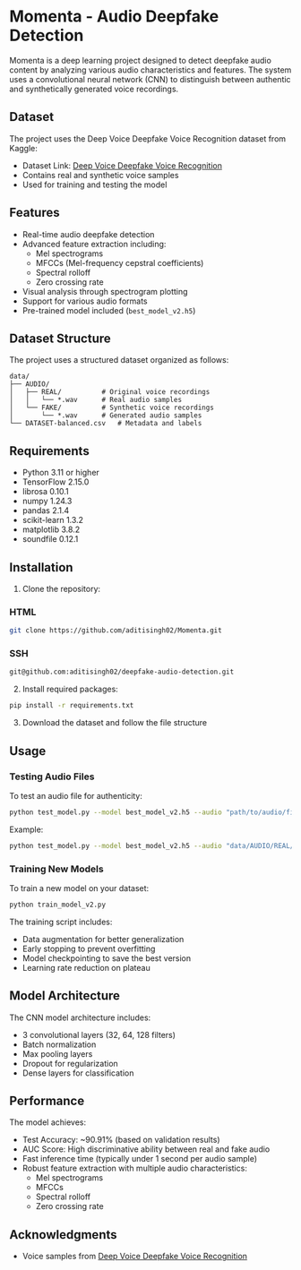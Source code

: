 # Momenta - Audio Deepfake Detection

Momenta is a deep learning project designed to detect deepfake audio content by analyzing various audio characteristics and features. The system uses a convolutional neural network (CNN) to distinguish between authentic and synthetically generated voice recordings.

## Dataset

The project uses the Deep Voice Deepfake Voice Recognition dataset from Kaggle:

- Dataset Link: [Deep Voice Deepfake Voice Recognition](https://www.kaggle.com/datasets/birdy654/deep-voice-deepfake-voice-recognition/data)
- Contains real and synthetic voice samples
- Used for training and testing the model

## Features

- Real-time audio deepfake detection
- Advanced feature extraction including:
  - Mel spectrograms
  - MFCCs (Mel-frequency cepstral coefficients)
  - Spectral rolloff
  - Zero crossing rate
- Visual analysis through spectrogram plotting
- Support for various audio formats
- Pre-trained model included (`best_model_v2.h5`)

## Dataset Structure

The project uses a structured dataset organized as follows:

```
data/
├── AUDIO/
│   ├── REAL/          # Original voice recordings
│   │   └── *.wav      # Real audio samples
│   └── FAKE/          # Synthetic voice recordings
│       └── *.wav      # Generated audio samples
└── DATASET-balanced.csv   # Metadata and labels
```

## Requirements

- Python 3.11 or higher
- TensorFlow 2.15.0
- librosa 0.10.1
- numpy 1.24.3
- pandas 2.1.4
- scikit-learn 1.3.2
- matplotlib 3.8.2
- soundfile 0.12.1

## Installation

1. Clone the repository:


### HTML
```bash
git clone https://github.com/aditisingh02/Momenta.git
```
### SSH
```bash
git@github.com:aditisingh02/deepfake-audio-detection.git
```

2. Install required packages:

```bash
pip install -r requirements.txt
```

3. Download the dataset and follow the file structure

## Usage

### Testing Audio Files

To test an audio file for authenticity:

```bash
python test_model.py --model best_model_v2.h5 --audio "path/to/audio/file.wav"
```

Example:

```bash
python test_model.py --model best_model_v2.h5 --audio "data/AUDIO/REAL/biden-original.wav"
```

### Training New Models

To train a new model on your dataset:

```bash
python train_model_v2.py
```

The training script includes:

- Data augmentation for better generalization
- Early stopping to prevent overfitting
- Model checkpointing to save the best version
- Learning rate reduction on plateau

## Model Architecture

The CNN model architecture includes:

- 3 convolutional layers (32, 64, 128 filters)
- Batch normalization
- Max pooling layers
- Dropout for regularization
- Dense layers for classification

## Performance

The model achieves:

- Test Accuracy: ~90.91% (based on validation results)
- AUC Score: High discriminative ability between real and fake audio
- Fast inference time (typically under 1 second per audio sample)
- Robust feature extraction with multiple audio characteristics:
  - Mel spectrograms
  - MFCCs
  - Spectral rolloff
  - Zero crossing rate

## Acknowledgments

- Voice samples from [Deep Voice Deepfake Voice Recognition](https://www.kaggle.com/datasets/birdy654/deep-voice-deepfake-voice-recognition/data)
